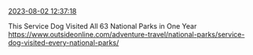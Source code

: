 [2023-08-02 12:37:18](https://mstdn.social/@hill_wanderer/110820054698502317)

This Service Dog Visited All 63 National Parks in One Year <a href="https://www.outsideonline.com/adventure-travel/national-parks/service-dog-visited-every-national-parks/" target="_blank" rel="nofollow noopener noreferrer" translate="no">https://www.outsideonline.com/adventure-travel/national-parks/service-dog-visited-every-national-parks/</a>